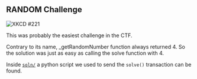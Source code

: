 ##  RANDOM Challenge

![XKCD #221](https://imgs.xkcd.com/comics/random_number.png)

This was probably the easiest challenge in the CTF.

Contrary to its name, _getRandomNumber function always returned 4. So the solution was just as easy as calling the solve function with 4. 

Inside [`soln/`](soln/) a python script we used to send the `solve()` transaction can be found.
